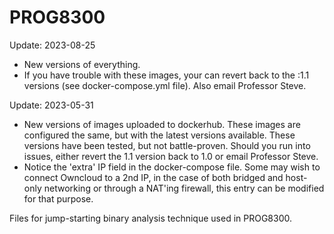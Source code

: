 # PROG8300

Update: 2023-08-25
- New versions of everything.
- If you have trouble with these images, your can revert back to the :1.1 versions (see docker-compose.yml file). Also email Professor Steve.

Update: 2023-05-31
- New versions of images uploaded to dockerhub. These images are configured the same, but with the latest versions available.
    These versions have been tested, but not battle-proven.  Should you run into issues, either revert the 1.1 version back to 1.0
    or email Professor Steve.
- Notice the 'extra' IP field in the docker-compose file.  Some may wish to connect Owncloud to a 2nd IP, in the case of both bridged
    and host-only networking or through a NAT'ing firewall, this entry can be modified for that purpose.

Files for jump-starting binary analysis technique used in PROG8300.
